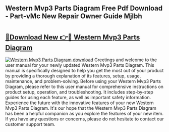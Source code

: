 ## Western Mvp3 Parts Diagram Free Pdf Download - Part-vMc New Repair Owner Guide MjIbh

# <h2><a href="http://dfon5nq.blite.top/?on=Western+Mvp3+Parts+Diagram">🔗Download New 👉🔴 Western Mvp3 Parts Diagram</a></h2>

[![Western Mvp3 Parts Diagram download](https://i.imgur.com/lujVjoI.png)](http://dfon5nq.blite.top/?on=Western+Mvp3+Parts+Diagram)
Greetings and welcome to the user manual for your newly updated Western Mvp3 Parts Diagram. This manual is specifically designed to help you get the most out of your product by providing a thorough explanation of its features, setup, usage, maintenance, and problem-solving. Before using your Western Mvp3 Parts Diagram, please refer to this user manual for comprehensive instructions on product setup, operation, and troubleshooting. It includes step-by-step guides for using each feature, as well as important safety information. Experience the future with the innovative features of your new Western Mvp3 Parts Diagram. It's our hope that the Western Mvp3 Parts Diagram has been a helpful companion as you explore the features of your new item. If you have any questions or concerns, please do not hesitate to contact our customer support team.
